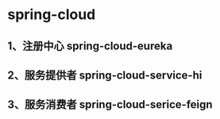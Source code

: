 # spring-cloud
## 1、注册中心 spring-cloud-eureka
## 2、服务提供者 spring-cloud-service-hi
## 3、服务消费者 spring-cloud-serice-feign
